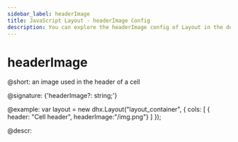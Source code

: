 ```yaml
---
sidebar_label: headerImage
title: JavaScript Layout - headerImage Config 
description: You can explore the headerImage config of Layout in the documentation of the DHTMLX JavaScript UI library. Browse developer guides and API reference, try out code examples and live demos, and download a free 30-day evaluation version of DHTMLX Suite 7.
---
```


# headerImage

@short: an image used in the header of a cell

@signature: {'headerImage?: string;'}

@example:
var layout = new dhx.Layout("layout_container", {
    cols: [
      { header: "Cell header", headerImage:"/img.png"}
    ]
});

@descr:

[comment]: # (@related: layout/init.md#initialize-layout layout/cell_configuration.md#cellheader)

[comment]: # (@relatedapi: layout/api/layout_header_config.md layout/api/layout_headerheight_config.md layout/api/layout_headericon_config.md)
